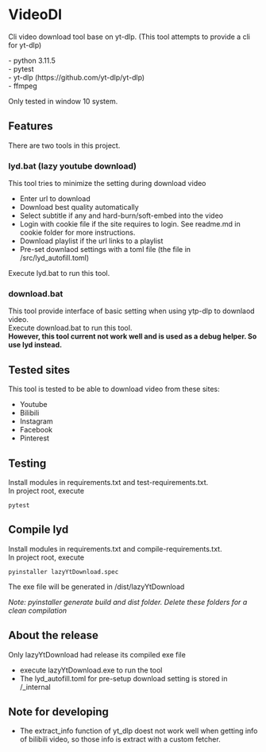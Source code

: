# VideoDl
<p>
  Cli video download tool base on yt-dlp. (This tool attempts to provide a cli for yt-dlp)
</p>
<p>
  - python 3.11.5</br>
  - pytest</br>
  - yt-dlp (https://github.com/yt-dlp/yt-dlp)</br>
  - ffmpeg
</p>
<p>
  Only tested in window 10 system.
</p>

## Features
There are two tools in this project.

### lyd.bat (lazy youtube download)
This tool tries to minimize the setting during download video<br/>
<ul>
  <li>Enter url to download</li>
  <li>Download best quality automatically</li>
  <li>Select subtitle if any and hard-burn/soft-embed into the video</li>
  <li>Login with cookie file if the site requires to login. See readme.md in cookie folder for more instructions.</li>
  <li>Download playlist if the url links to a playlist</li>
  <li>Pre-set downlaod settings with a toml file (the file in /src/lyd_autofill.toml)</li>
</ul>
Execute lyd.bat to run this tool.

### download.bat
This tool provide interface of basic setting when using ytp-dlp to downlaod video.<br/>
Execute download.bat to run this tool.</br>
<b>However, this tool current not work well and is used as a debug helper. So use lyd instead.</b>

## Tested sites
This tool is tested to be able to download video from these sites:
<ul>
  <li>Youtube</li>
  <li>Bilibili</li>
  <li>Instagram</li>
  <li>Facebook</li>
  <li>Pinterest</li>
</ul>

## Testing
Install modules in requirements.txt and test-requirements.txt.<br>
In project root, execute
```
pytest
```

## Compile lyd
Install modules in requirements.txt and compile-requirements.txt.<br>
In project root, execute
```
pyinstaller lazyYtDownload.spec
```
<p>
  The exe file will be generated in /dist/lazyYtDownload
</p>
<i>Note: pyinstaller generate build and dist folder. Delete these folders for a clean compilation</i>

## About the release
Only lazyYtDownload had release its compiled exe file
<ul>
  <li>execute lazyYtDownload.exe to run the tool</li>
  <li>The lyd_autofill.toml for pre-setup download setting is stored in /_internal</li>
</ul>

## Note for developing
<ul>
  <li>
    The extract_info function of yt_dlp doest not work well when getting info of bilibili video, so those info is extract with a custom fetcher.
  </li>
</ul>
